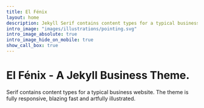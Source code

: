 ```yaml
---
title: El Fénix
layout: home
description: Jekyll Serif contains content types for a typical business website. The theme is fully responsive, blazing fast and artfully illustrated.
intro_image: "images/illustrations/pointing.svg"
intro_image_absolute: true
intro_image_hide_on_mobile: true
show_call_box: true
---
```


# El Fénix - A Jekyll Business Theme.

Serif contains content types for a typical business website. The theme is fully responsive, blazing fast and artfully illustrated.
